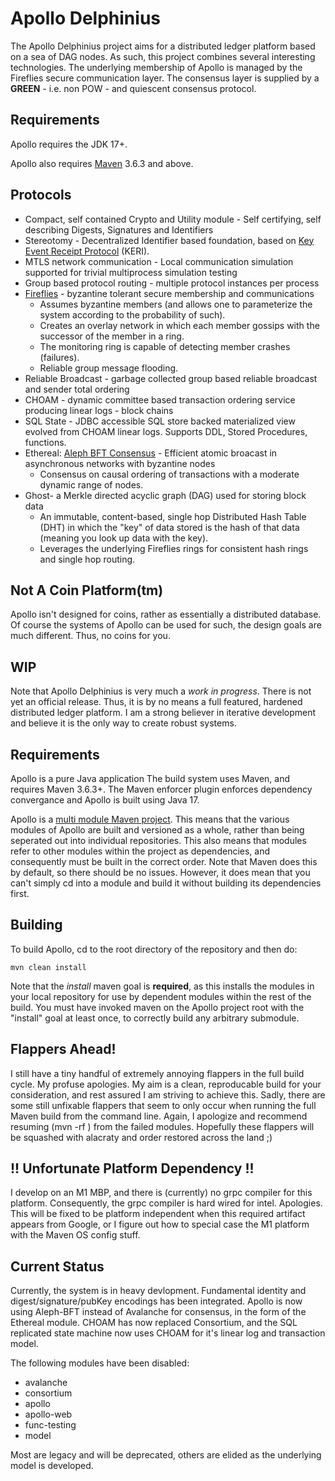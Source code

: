 # Apollo Delphinius
The Apollo Delphinius project aims for a distributed ledger platform based on a sea of DAG nodes.  As such, this project combines several interesting technologies.  The underlying membership of Apollo is managed by the Fireflies secure communication layer.  The consensus layer is supplied by a **GREEN** - i.e. non POW - and quiescent consensus protocol.

## Requirements
Apollo requires the JDK 17+.

Apollo also requires [Maven](https://maven.apache.org/) 3.6.3 and above.  

## Protocols
* Compact, self contained Crypto and Utility module - Self certifying, self describing Digests, Signatures and Identifiers 
* Stereotomy - Decentralized Identifier based foundation, based on [Key Event Receipt Protocol](https://github.com/decentralized-identity/keri) (KERI).
* MTLS network communication - Local communication simulation supported for trivial multiprocess simulation testing
* Group based protocol routing - multiple protocol instances per process
* [Fireflies](https://ymsir.com/papers/fireflies-tocs.pdf) - byzantine tolerant secure membership and communications
    * Assumes byzantine members (and allows one to parameterize the system according to the probability of such).
    * Creates an overlay network in which each member gossips with the successor of the member in a ring.
    * The monitoring ring is capable of detecting member crashes (failures).
    * Reliable group message flooding.
* Reliable Broadcast - garbage collected group based reliable broadcast and sender total ordering
* CHOAM - dynamic committee based transaction ordering service producing linear logs - block chains
* SQL State - JDBC accessible SQL store backed materialized view evolved from CHOAM linear logs.  Supports DDL, Stored Procedures, functions.
* Ethereal: [Aleph BFT Consensus](https://arxiv.org/pdf/1908.05156.pdf) - Efficient atomic broacast in asynchronous networks with byzantine nodes
    * Consensus on causal ordering of transactions with a moderate dynamic range of nodes.
* Ghost- a Merkle directed acyclic graph (DAG) used for storing block data
    * An immutable, content-based, single hop Distributed Hash Table (DHT) in which the "key" of data stored is the hash of that data (meaning you look up data with the key).
    * Leverages the underlying Fireflies rings for consistent hash rings and single hop routing.


## Not A Coin Platform(tm)
Apollo isn't designed for coins, rather as essentially a distributed database.  Of course the systems of Apollo can be used for such, the design goals are much different.  Thus, no coins for you.


## WIP
Note that Apollo Delphinius is very much a _work in progress_.  There is not yet an official release.  Thus, it is by no means a full featured, hardened distributed ledger platform.  I am a strong believer in iterative development and believe it is the only way to create robust systems.

## Requirements
Apollo is a pure Java application  The build system uses Maven, and requires Maven 3.6.3+.  The Maven enforcer plugin enforces dependency convergance and Apollo is built using Java 17.

Apollo is a [multi module Maven project](https://maven.apache.org/guides/mini/guide-multiple-modules.html).  This means that the various modules of Apollo are built and versioned as a whole, rather than being seperated out into individual repositories.  This also means that modules refer to other modules within the project as dependencies, and consequently must be built in the correct order.  Note that Maven does this by default, so there should be no issues.  However, it does mean that you can't simply cd into a module and build it without building its dependencies first.


## Building
To build Apollo, cd to the root directory of the repository and then do:
   
    mvn clean install

Note that the  _install_  maven goal is **required**, as this installs the modules in your local repository for use by dependent modules within the rest of the build.  You must have invoked maven on the Apollo project root with the "install" goal at least once, to correctly build any arbitrary submodule.

## Flappers Ahead!

I still have a tiny handful of extremely annoying flappers in the full build cycle.  My profuse apologies. My aim is a clean, reproducable build for your consideration, and rest assured I am striving to achieve this.  Sadly, there are some still unfixable flappers that seem to only occur when running the full Maven build from the command line.  Again, I apologize and recommend resuming (mvn -rf <module>) from the failed modules.  Hopefully these flappers will be squashed with alacraty and order restored across the land ;)

## !! Unfortunate Platform Dependency !!
I develop on an M1 MBP, and there is (currently) no grpc compiler for this platform.  Consequently, the grpc compiler is hard wired for intel.  Apologies.  This will be fixed to be platform independent when this required artifact appears from Google, or I figure out how to special case the M1 platform with the Maven OS config stuff.

## Current Status
Currently, the system is in heavy devlopment.  Fundamental identity and digest/signature/pubKey encodings has been integrated.  Apollo is now using Aleph-BFT instead of Avalanche for consensus, in the form of the Ethereal module.  CHOAM has now replaced Consortium, and the SQL replicated state machine now uses CHOAM for it's linear log and transaction model.

The following modules have been disabled:

 * avalanche
 * consortium
 * apollo
 * apollo-web
 * func-testing
 * model

Most are legacy and will be deprecated, others are elided as the underlying model is developed.